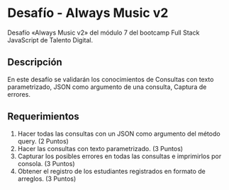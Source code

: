 # Desafío - Always Music v2

Desafío «Always Music v2» del módulo 7 del bootcamp Full Stack JavaScript de Talento Digital.

## Descripción

En este desafío se validarán los conocimientos de Consultas con texto parametrizado, JSON como argumento de una consulta, Captura de errores.

## Requerimientos

1. Hacer todas las consultas con un JSON como argumento del método query.
   (2 Puntos)
2. Hacer las consultas con texto parametrizado.
   (3 Puntos)
3. Capturar los posibles errores en todas las consultas e imprimirlos por consola.
   (3 Puntos)
4. Obtener el registro de los estudiantes registrados en formato de arreglos.
   (3 Puntos)
